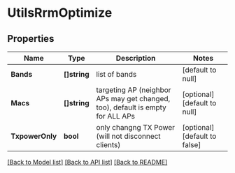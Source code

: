 # UtilsRrmOptimize

## Properties
Name | Type | Description | Notes
------------ | ------------- | ------------- | -------------
**Bands** | **[]string** | list of bands | [default to null]
**Macs** | **[]string** | targeting AP (neighbor APs may get changed, too), default is empty for ALL APs | [optional] [default to null]
**TxpowerOnly** | **bool** | only changng TX Power (will not disconnect clients) | [optional] [default to false]

[[Back to Model list]](../README.md#documentation-for-models) [[Back to API list]](../README.md#documentation-for-api-endpoints) [[Back to README]](../README.md)

